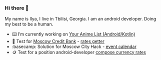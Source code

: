 ### Hi there 👋
My name is Ilya, I live in Tbilisi, Georgia. I am an android developer. Doing my best to be a human.

- ⌨️ I’m currently working on [Your Anime List (Android/Kotlin)](https://github.com/Ridje/YourAnimeList)
- 🏢 Test for [Moscow Credit Bank](https://mkb.ru/) - [rates getter](https://github.com/Ridje/mkb_test)
- :basecamp: Solution for Moscow City Hack - [event calendar](https://github.com/Ridje/msh_02)
- 🪙 Test for a position android-developer [compose currency rates](https://github.com/Ridje/bettingCurrencyTest)
